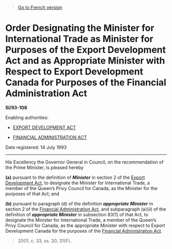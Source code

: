 > [Go to French version](/fr/Règlements/Textes%20réglementaires/93/108.md)

# Order Designating the Minister for International Trade as Minister for Purposes of the Export Development Act and as Appropriate Minister with Respect to Export Development Canada for Purposes of the Financial Administration Act

**SI/93-108**

Enabling authorities: 
- [EXPORT DEVELOPMENT ACT](/en/Acts/Revised%20Statutes%20of%20Canada/E/E-20.md)

- [FINANCIAL ADMINISTRATION ACT](/en/Acts/Revised%20Statutes%20of%20Canada/F/F-11.md)

Date registered: 14 July 1993

----------

His Excellency the Governor General in Council, on the recommendation of the Prime Minister, is pleased hereby

**(a)** pursuant to the definition of ***Minister*** in section 2 of the [Export Development Act](/en/Acts/Revised%20Statutes%20of%20Canada/E/E-20.md), to designate the Minister for International Trade, a member of the Queen’s Privy Council for Canada, as the Minister for the purposes of that Act; and



**(b)** pursuant to paragraph (d) of the definition ***appropriate Minister*** in section 2 of the [Financial Administration Act](/en/Acts/Revised%20Statutes%20of%20Canada/F/F-11.md), and subparagraph (a)(ii) of the definition of ***appropriate Minister*** in subsection 83(1) of that Act, to designate the Minister for International Trade, a member of the Queen’s Privy Council for Canada, as the appropriate Minister with respect to Export Development Canada for the purposes of the [Financial Administration Act](/en/Acts/Revised%20Statutes%20of%20Canada/F/F-11.md).


> 2001, c. 33, ss. 30, 31(F)..




